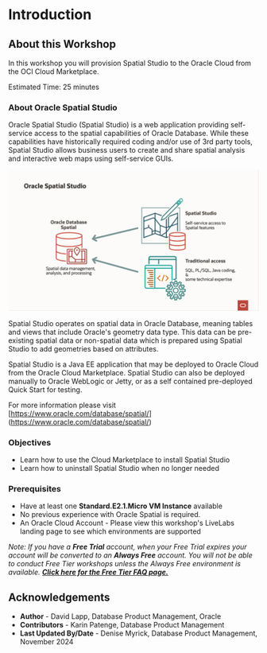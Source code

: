 # Introduction

## About this Workshop

In this workshop you will provision Spatial Studio to the Oracle Cloud from the OCI Cloud Marketplace.

Estimated Time: 25 minutes

### About Oracle Spatial Studio

Oracle Spatial Studio (Spatial Studio) is a web application providing self-service access to the spatial capabilities of Oracle Database. While these capabilities have historically required coding and/or use of 3rd party tools, Spatial Studio allows business users to create and share spatial analysis and interactive web maps using self-service GUIs.

  ![Image alt text](./images/spatial-studio.png "Spatial Studio")

Spatial Studio operates on spatial data in Oracle Database, meaning tables and views that include Oracle's geometry data type. This data can be pre-existing spatial data or non-spatial data which is prepared using Spatial Studio to add geometries based on attributes.

Spatial Studio is a Java EE application that may be deployed to Oracle Cloud from the Oracle Cloud Marketplace. Spatial Studio can also be deployed manually to Oracle WebLogic or Jetty, or as a self contained pre-deployed Quick Start for testing.

For more information please visit [https://www.oracle.com/database/spatial/] (https://www.oracle.com/database/spatial/)

### Objectives

- Learn how to use the Cloud Marketplace to install Spatial Studio
- Learn how to uninstall Spatial Studio when no longer needed

### Prerequisites

- Have at least one **Standard.E2.1.Micro VM Instance** available
- No previous experience with Oracle Spatial is required.
- An Oracle Cloud Account - Please view this workshop's LiveLabs landing page to see which environments are supported

*Note: If you have a **Free Trial** account, when your Free Trial expires your account will be converted to an **Always Free** account. You will not be able to conduct Free Tier workshops unless the Always Free environment is available. **[Click here for the Free Tier FAQ page.](https://www.oracle.com/cloud/free/faq.html)***

## Acknowledgements

- **Author** - David Lapp, Database Product Management, Oracle
- **Contributors** - Karin Patenge, Database Product Management
- **Last Updated By/Date** - Denise Myrick, Database Product Management, November 2024
